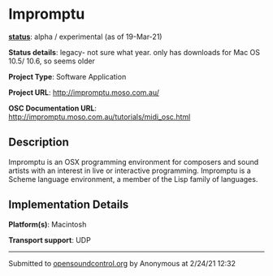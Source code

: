# Impromptu

**[status](../implementation-status.html)**: alpha / experimental (as of 19-Mar-21)

**Status details**: 
legacy- not sure what year. only has downloads for Mac OS 10.5/ 10.6, so seems older

**Project Type**: Software Application

**Project URL**: <http://impromptu.moso.com.au/>

**OSC Documentation URL**: <http://impromptu.moso.com.au/tutorials/midi_osc.html>

## Description

Impromptu is an OSX programming environment for composers and sound artists with an interest in live or interactive programming. Impromptu is a Scheme language environment, a member of the Lisp family of languages.

## Implementation Details

**Platform(s)**: Macintosh

**Transport support**: UDP

---
Submitted to [opensoundcontrol.org](https://opensoundcontrol.org) by Anonymous at 2/24/21 12:32
